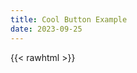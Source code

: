 ```yaml
---
title: Cool Button Example
date: 2023-09-25
---
```


{{< rawhtml >}}
<!DOCTYPE html>
<html lang="en">
<head>
    <meta charset="UTF-8">
    <meta name="viewport" content="width=device-width, initial-scale=1.0">
    <title>Cool Button</title>
    <style>
        .cool-button {
            display: inline-block;
            padding: 10px 20px;
            background-color: #3498db;
            color: #fff;
            border: none;
            border-radius: 5px;
            font-size: 18px;
            cursor: pointer;
            transition: background-color 0.3s, transform 0.2s;
        }

        .cool-button:hover {
            background-color: #e74c3c;
            transform: scale(1.1);
        }
    </style>
</head>
<body>
    <button class="cool-button">Hover Me</button>
</body>
</html>
{{< /rawhtml >}}
